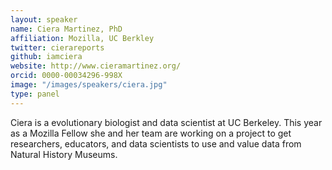 ```yaml
---
layout: speaker
name: Ciera Martinez, PhD
affiliation: Mozilla, UC Berkley
twitter: cierareports
github: iamciera
website: http://www.cieramartinez.org/
orcid: 0000-00034296-998X
image: "/images/speakers/ciera.jpg"
type: panel
---
```


Ciera is a evolutionary biologist and data scientist at UC Berkeley. This year as a Mozilla Fellow she and her team are working on a 
project to get researchers, educators, and data scientists to use and value data from Natural History Museums.



